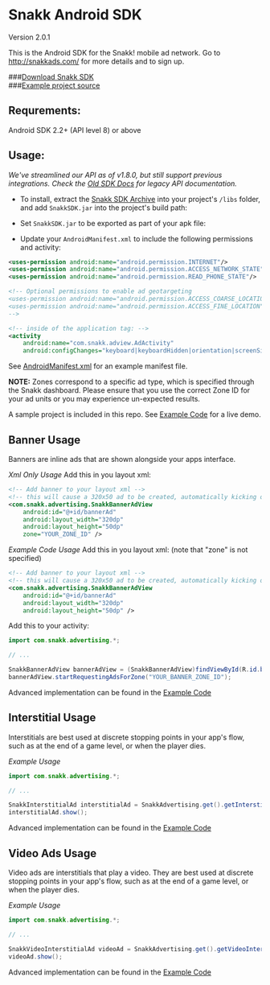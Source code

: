 Snakk Android SDK
=================

Version 2.0.1

This is the Android SDK for the Snakk! mobile ad network. Go to http://snakkads.com/ for more details and to sign up.

###[Download Snakk SDK](https://github.com/SnakkAds/snakk-ads-android-sdk/raw/master/dist/SnakkSDK.zip)<br/>
###[Example project source](https://github.com/SnakkAds/snakk-ads-android-sdk/tree/master/src/example)


Requrements:
------------
Android SDK 2.2+ (API level 8) or above


Usage:
------
*We've streamlined our API as of v1.8.0, but still support previous integrations.
 Check the [Old SDK Docs](https://github.com/SnakkAds/snakk-ads-android-sdk/blob/master/README_LEGACY.md)
for legacy API documentation.*

* To install, extract the [Snakk SDK Archive](https://github.com/SnakkAds/snakk-ads-android-sdk/raw/master/dist/SnakkSDK.zip) into your project's `/libs` folder, and add `SnakkSDK.jar` into the project's build path:

* Set `SnakkSDK.jar` to be exported as part of your apk file:

* Update your `AndroidManifest.xml` to include the following permissions and activity:

````xml
<uses-permission android:name="android.permission.INTERNET"/>
<uses-permission android:name="android.permission.ACCESS_NETWORK_STATE"/>
<uses-permission android:name="android.permission.READ_PHONE_STATE"/>

<!-- Optional permissions to enable ad geotargeting
<uses-permission android:name="android.permission.ACCESS_COARSE_LOCATION"/>
<uses-permission android:name="android.permission.ACCESS_FINE_LOCATION"/>
-->

<!-- inside of the application tag: -->
<activity
    android:name="com.snakk.adview.AdActivity"
    android:configChanges="keyboard|keyboardHidden|orientation|screenSize" />

````
See [AndroidManifest.xml](https://github.com/SnakkAds/snakk-ads-android-sdk/blob/master/src/example/AndroidManifest.xml) for an example manifest file.

**NOTE:** Zones correspond to a specific ad type, which is specified through the Snakk dashboard.  Please ensure that you use the correct Zone ID for your ad units or you may experience un-expected results.

A sample project is included in this repo.  See [Example Code](https://github.com/SnakkAds/snakk-ads-android-sdk/tree/master/src/example) for a live demo.


Banner Usage
------------
Banners are inline ads that are shown alongside your apps interface.

*Xml Only Usage*
Add this in you layout xml:
````xml
<!-- Add banner to your layout xml -->
<!-- this will cause a 320x50 ad to be created, automatically kicking off ad rotation -->
<com.snakk.advertising.SnakkBannerAdView
    android:id="@+id/bannerAd"
    android:layout_width="320dp"
    android:layout_height="50dp"
    zone="YOUR_ZONE_ID" />
````

*Example Code Usage*
Add this in you layout xml: (note that "zone" is not specified)
````xml
<!-- Add banner to your layout xml -->
<!-- this will cause a 320x50 ad to be created, automatically kicking off ad rotation -->
<com.snakk.advertising.SnakkBannerAdView
    android:id="@+id/bannerAd"
    android:layout_width="320dp"
    android:layout_height="50dp" />
````

Add this to your activity:
````java
import com.snakk.advertising.*;

// ...

SnakkBannerAdView bannerAdView = (SnakkBannerAdView)findViewById(R.id.bannerAd);
bannerAdView.startRequestingAdsForZone("YOUR_BANNER_ZONE_ID");
````

Advanced implementation can be found in the [Example Code](https://github.com/SnakkAds/snakk-ads-android-sdk/blob/master/src/example/src/com/yourcompany/example/AdvertisingSample.java)


Interstitial Usage
------------------
Interstitials are best used at discrete stopping points in your app's flow, such as at the end of a game level, or when the player dies.

*Example Usage*
````java
import com.snakk.advertising.*;

// ...

SnakkInterstitialAd interstitialAd = SnakkAdvertising.get().getInterstitialAdForZone(this, "YOUR_INTERSTITIAL_ZONE_ID");
interstitialAd.show();
````

Advanced implementation can be found in the [Example Code](https://github.com/SnakkAds/snakk-ads-android-sdk/blob/master/src/example/src/com/yourcompany/example/AdvertisingSample.java)


Video Ads Usage
----------------
Video ads are interstitials that play a video.  They are best used at discrete
stopping points in your app's flow, such as at the end of a game level, or when the player dies.

*Example Usage*
````java
import com.snakk.advertising.*;

// ...

SnakkVideoInterstitialAd videoAd = SnakkAdvertising.get().getVideoInterstitialAdForZone(this, "YOUR_VIDEO_ZONE_ID");
videoAd.show();
````
Advanced implementation can be found in the [Example Code](https://github.com/SnakkAds/snakk-ads-android-sdk/blob/master/src/example/src/com/yourcompany/example/AdvertisingSample.java)
